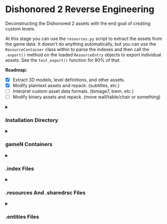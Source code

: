 # Dishonored 2 Reverse Engineering

Deconstructing the Dishonored 2 assets with the end goal of creating custom levels.

At this stage you can use the `resources.py` script to extract the assets from
the game data. It doesn't do anything automatically, but you can use the
`ResourceContainer` class within to parse the indexes and then call the `.export()`
method on the loaded `ResourceEntry` objects to export individual assets. See
the `test_export()` function for 90% of that.

**Roadmap:**
- [X] Extract 3D models, level definitions, and other assets.
- [X] Modify plaintext assets and repack. (subtitles, etc.)
- [ ] Interpret custom asset data formats. (bimage7, bwm, etc.)
- [ ] Modify binary assets and repack. (move wall/table/chair or something)

<details>
<summary><h3>Installation Directory</h3></summary>

Here is an example installation directory:

```
Dishonored2/
└───base/
    ├───cfg/
    ├───pck/
    ├───shaderCache/
    ├───video/
    ├───game1.index
    ├───game1.resources
    ├───game1_001.index
    ├───game1_001.resources
    ~~~~
    ├───game1_005.index
    ├───game1_005.resources
    ├───game1_patch.index
    ├───game1_patch.resources
    ~~~~
    ├───game4_patch.index
    ├───game4_patch.resources
    ├───master.index
    ├───shared_2_3.sharedrsc
    ~~~~
```

The files in the `pck` and `video` directories seem to be sound effect, voice line,
and video assets which would be dependent on localization so are likely delivered
in separate per region depots. So we are mostly concerned with the `.index`,
`.resources`, and `.sharedrsc` files.
</details>

<details>
<summary><h3>gameN Containers</h3></summary>

I'm not sure what the significance of each `gameN` group is, they seem to just
contain chunks of the game in an order that roughly matches a normal playthrough.

I call these groups with matching `gameN` prefixes "containers".

Within each container it seems you can have up to 1000 patch levels, `_001` thru
`_999` and a final `_patch` entry. In reality each container always has `_001`
thru `_005` and a final `_patch`.

Each level appears to supersede the previous levels. For example, all of the
entries in `game1.index` are present in `game1_001.index` with only minor changes
and a few additions.

It does seem like later patch levels can de-list entries. Leaving chunks of some
`.resources` files orphaned.

But `.resources` files themselves never go unused! Later patch levels always
reference data in the earlier `.resources`. Though an entry in a later patch level
can point the same "destination" asset to a different `.resources` file, this
should be obvious as a way to let devs bundle new versions of textures/models/etc.
without breaking old builds or modifying files in place once they have been shipped.

Interestingly there is nothing stored in the `game4` container!

Oh, and entries in an index never reference `.resources` in different container
aside from the special shared resource file.
</details>

<details>
<summary><h3>.index Files</h3></summary>

Each `.index` file can be at most `uint32 - 32` bytes long.

Here is a pseudo-code representation of the format:

***Note:*** All values are big-endian unless noted.

```
struct Index {
    uint8     // Type Indicator (always 0x05)
    char[3]   // Format Indicator (always "SER")
    uint32    // Size Of Index (minus 32 bytes for this header section)
    uint8[24] // Padding? (always seems to be filled with null bytes)
    uint32    // Count Of Entries
    Entry[N]  // List Of Entries (exactly matching count)
}

struct Entry {
    uint32    // ID Of Entry (seems to follow position in index, but not always)
    uint32    // Little-Endian Type String Size
    char[N]   // Type String (seems to be a type identifier)
    uint32    // Little-Endian Source String Size
    char[N]   // Source String (seems to be a source name, pre-build file/variable)
    uint32    // Little-Endian Destination String Size
    char[N]   // Destination String (seems to be the destination name, built asset)
    uint64    // Resource File Byte Offset
    uint32    // Actual Byte Size
    uint32    // Packed Byte Size
    uint16    // Flags
    uint16    // Flags
}
```

You will see how the resource offset, actual, and packed byte sizes are used in
the section on `.resources` files.

The flags are interesting. If you shift the second set right by 2 bits it refers
to which `.resources` file the data is stored in, so if you see `0` that is
`gameN.resources`, `1` is `gameN_001.resources`, and on with `6` being
`gameN_patch.resources`. You can verify this by seeing that the indexes will
only have flags set for their own patch level and previous patch levels.

One exception is if the top bit is set in the second set of flags. This seems to
indicate that the data is stored in `shared_2_3.sharedrsc`. No idea why, maybe
this was done to avoid some kind of max open files limit for specific platforms.
In any case the data does seem to be in there and correct!

No idea what the first set of flags means, sometimes you see 32 in there!
</details>

<details>
<summary><h3>.resources And .sharedrsc Files</h3></summary>

Each `.resources` file can be at most `uint64 - 4` bytes long and `.sharedrsc`
files are identical.

The format here is like the index but with basically no metadata other than a
4 byte header, `04 53 45 52`. Always the `0x04` followed by the `"SER"` string
just like in the index!

The rest is just raw data, we use the index to interpret it!

Each entry in the index contains flags that tell you which `.resources` file to
use (within the same container). And within that resource file you simply grab
the packed number of bytes starting from the byte offset.

If the actual size recorded in the index entry is different (larger) than the
packed size then we need to decompress the bytes we just read using zlib.

Once that's done you should have a chunk of data that exactly matches the actual
size and can be written out or viewed however you like.

There are a ton of files packed in that are plaintext (shader definitions, subtitles,
parameters), but the vast majority of the data is binary files, I will document
their formats as I interpret them.
</details>

<details>
<summary><h3>.entities Files</h3></summary>

Each map in the game has a matching `.entities` file. These are plaintext files
that seem to be the core of each level.

They control:

* World configuration. (environment, skybox, load params, ai params, etc.)
* Player setup information.
* All dynamic assets. (lights, clutter, chains, gates, visual and audio fx, phys objs, etc.)
* Encounter/scenario logic. (kiscule diagram definitions that get run during gameplay)
* HUD elements. (mission markers at least)

I have written a simple parser for them in `entlib.py`.

[See a more detailed description of the file format here.](formats/entities.md)
</details>
